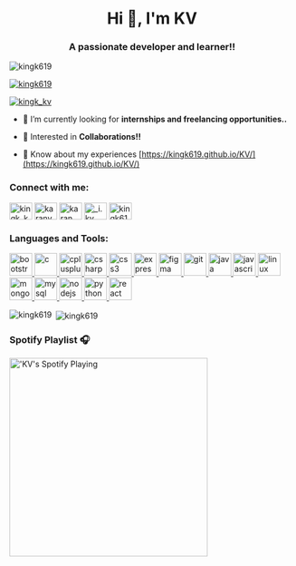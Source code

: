 <h1 align="center">Hi 👋, I'm KV</h1>
<h3 align="center">A passionate developer and learner!!</h3>

<p align="left"> <img src="https://komarev.com/ghpvc/?username=kingk619&label=Profile%20views&color=0e75b6&style=flat" alt="kingk619" /> </p>

<p align="left"> <a href="https://github.com/ryo-ma/github-profile-trophy"><img src="https://github-profile-trophy.vercel.app/?username=kingk619" alt="kingk619" /></a> </p>

<p align="left"> <a href="https://twitter.com/kingk_kv" target="blank"><img src="https://img.shields.io/twitter/follow/kingk_kv?logo=twitter&style=for-the-badge" alt="kingk_kv" /></a> 
</p>

- 🔭 I’m currently looking for **internships and freelancing opportunities..**

- 🤝 Interested in **Collaborations!!**

- 📄 Know about my experiences [https://kingk619.github.io/KV/](https://kingk619.github.io/KV/)

<h3 align="left">Connect with me:</h3>
<p align="left">
<a href="https://twitter.com/kingk_kv" target="blank"><img align="center" src="https://cdn.jsdelivr.net/npm/simple-icons@3.0.1/icons/twitter.svg" alt="kingk_kv" height="30" width="40" /></a>
<a href="https://www.linkedin.com/in/karanveer-sidana-07a49b1b1/" target="blank"><img align="center" src="https://cdn.jsdelivr.net/npm/simple-icons@3.0.1/icons/linkedin.svg" alt="karanveer sidana" height="30" width="40" /></a>
<a href="https://www.facebook.com/iamsweetkingk" target="blank"><img align="center" src="https://cdn.jsdelivr.net/npm/simple-icons@3.0.1/icons/facebook.svg" alt="karan veer" height="30" width="40" /></a>
<a href="https://instagram.com/_i.kv" target="blank"><img align="center" src="https://cdn.jsdelivr.net/npm/simple-icons@3.0.1/icons/instagram.svg" alt="_i.kv" height="30" width="40" /></a>
<a href="https://www.leetcode.com/kingkv" target="blank"><img align="center" src="https://cdn.jsdelivr.net/npm/simple-icons@3.0.1/icons/leetcode.svg" alt="kingk619" height="30" width="40" /></a>
</p>

<h3 align="left">Languages and Tools:</h3>
<p align="left"> <a href="https://getbootstrap.com" target="_blank"> <img src="https://devicons.github.io/devicon/devicon.git/icons/bootstrap/bootstrap-plain.svg" alt="bootstrap" width="40" height="40"/> </a> <a href="https://www.cprogramming.com/" target="_blank"> <img src="https://devicons.github.io/devicon/devicon.git/icons/c/c-original.svg" alt="c" width="40" height="40"/> </a> <a href="https://www.w3schools.com/cpp/" target="_blank"> <img src="https://devicons.github.io/devicon/devicon.git/icons/cplusplus/cplusplus-original.svg" alt="cplusplus" width="40" height="40"/> </a> <a href="https://www.w3schools.com/cs/" target="_blank"> <img src="https://devicons.github.io/devicon/devicon.git/icons/csharp/csharp-original.svg" alt="csharp" width="40" height="40"/> </a> <a href="https://www.w3schools.com/css/" target="_blank"> <img src="https://devicons.github.io/devicon/devicon.git/icons/css3/css3-original-wordmark.svg" alt="css3" width="40" height="40"/> </a> <a href="https://expressjs.com" target="_blank"> <img src="https://devicons.github.io/devicon/devicon.git/icons/express/express-original-wordmark.svg" alt="express" width="40" height="40"/> </a> <a href="https://www.figma.com/" target="_blank"> <img src="https://www.vectorlogo.zone/logos/figma/figma-icon.svg" alt="figma" width="40" height="40"/> </a> <a href="https://git-scm.com/" target="_blank"> <img src="https://www.vectorlogo.zone/logos/git-scm/git-scm-icon.svg" alt="git" width="40" height="40"/> </a> <a href="https://www.java.com" target="_blank"> <img src="https://devicons.github.io/devicon/devicon.git/icons/java/java-original-wordmark.svg" alt="java" width="40" height="40"/> </a> <a href="https://developer.mozilla.org/en-US/docs/Web/JavaScript" target="_blank"> <img src="https://devicons.github.io/devicon/devicon.git/icons/javascript/javascript-original.svg" alt="javascript" width="40" height="40"/> </a> <a href="https://www.linux.org/" target="_blank"> <img src="https://devicons.github.io/devicon/devicon.git/icons/linux/linux-original.svg" alt="linux" width="40" height="40"/> </a> <a href="https://www.mongodb.com/" target="_blank"> <img src="https://devicons.github.io/devicon/devicon.git/icons/mongodb/mongodb-original-wordmark.svg" alt="mongodb" width="40" height="40"/> </a> <a href="https://www.mysql.com/" target="_blank"> <img src="https://devicons.github.io/devicon/devicon.git/icons/mysql/mysql-original-wordmark.svg" alt="mysql" width="40" height="40"/> </a> <a href="https://nodejs.org" target="_blank"> <img src="https://devicons.github.io/devicon/devicon.git/icons/nodejs/nodejs-original-wordmark.svg" alt="nodejs" width="40" height="40"/> </a> <a href="https://www.python.org" target="_blank"> <img src="https://devicons.github.io/devicon/devicon.git/icons/python/python-original.svg" alt="python" width="40" height="40"/> </a> <a href="https://reactjs.org/" target="_blank"> <img src="https://devicons.github.io/devicon/devicon.git/icons/react/react-original-wordmark.svg" alt="react" width="40" height="40"/> </a> </p>

<p><img align="left" src="https://github-readme-stats.vercel.app/api/top-langs?username=kingk619&show_icons=true&locale=en&layout=compact" alt="kingk619" /></p>

<p>&nbsp;<img align="center" src="https://github-readme-stats.vercel.app/api?username=kingk619&show_icons=true&locale=en" alt="kingk619" /></p>


### Spotify Playlist 🎧

[<img src="https://now-playing-codestackr.vercel.app/api/spotify-playing" alt="'KV's Spotify Playing" width="350" />](https://open.spotify.com/playlist/3OLse5XUvXUixpcPQmS6YR?si=mQswMzqPRsS08dr6dDnaeA)
